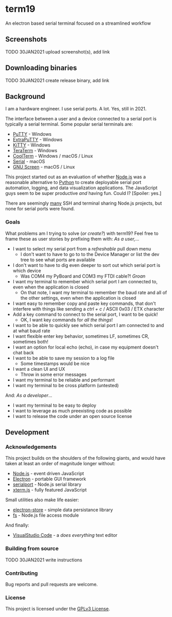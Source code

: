 # term19
An electron based serial terminal focused on a streamlined workflow

## Screenshots

TODO 30JAN2021 upload screenshot(s), add link

## Downloading binaries

TODO 30JAN2021 create release binary, add link

## Background

I am a hardware engineer. I use serial ports. A lot. Yes, still in 2021.

The interface between a user and a device connected to a serial port is typically a serial terminal. Some popular serial terminals are:
- [PuTTY](https://www.chiark.greenend.org.uk/~sgtatham/putty/) - Windows
- [ExtraPuTTY](http://extraputty.com/) - Windows
- [KiTTY](http://www.9bis.net/kitty/) - Windows
- [TeraTerm](https://ttssh2.osdn.jp/) - Windows
- [CoolTerm](https://www.freeware.the-meiers.org/) - Windows / macOS / Linux
- [Serial](https://www.decisivetactics.com/products/serial/) - macOS
- [GNU Screen](https://www.gnu.org/software/screen/) - macOS / Linux

This project started out as an evaluation of whether [Node.js](https://nodejs.org/en/) was a reasonable alternative to [Python](https://www.python.org/) to create deployable serial port automation, logging, and data visualization applications. The JavaScript guys seem to be super productive *and* having fun. Could I? \[Spoiler: yes.\]

There are seemingly [many](https://xtermjs.org/) SSH and terminal sharing Node.js projects, but none for serial ports were found.

### Goals

What problems am I trying to solve (*or create?*) with term19? Feel free to frame these as user stories by prefixing them with: *As a user,*...

- I want to select my serial port from a *refreshable* pull down menu
    - I don't want to have to go to to the Device Manager or list the dev tree to see what ports are available
- I don't want to have to dig even deeper to sort out which serial port is which device
    - Was COM4 my PyBoard and COM3 my FTDI cable?! *Groan*
- I want my terminal to remember which serial port I am connected to, even when the application is closed
    - On that note, I want my terminal to remember the baud rate and all of the other settings, even when the application is closed
- I want easy to remember copy and paste key commands, that don't interfere with things like sending a *ctrl + c* / ASCII 0x03 / ETX character
- Add a key command to connect to the serial port, I want to be quick!
    - OK, I want key commands for *all the things*!
- I want to be able to quickly see which serial port I am connected to and at what baud rate
- I want flexible enter key behavior, sometimes LF, sometimes CR, sometimes both!
- I want an option for local echo (echo), in case my equipment doesn't chat back
- I want to be able to save my session to a log file
    - Some timestamps would be nice
- I want a clean UI and UX
    - Throw in some error messages
- I want my terminal to be reliable and performant
- I want my terminal to be cross platform (untested)

And: *As a developer*...

- I want my terminal to be easy to deploy
- I want to leverage as much preexisting code as possible
- I want to release the code under an open source license

## Development

### Acknowledgements

This project builds on the shoulders of the following giants, and would have taken at least an order of magnitude longer without:

- [Node.js](https://nodejs.org/en/) - event driven JavaScript
- [Electron](https://www.electronjs.org/) - portable GUI framework
- [serialport](https://serialport.io/) - Node.js serial library
- [xterm.js](https://xtermjs.org/) - fully featured JavaScript

Small utilities also make life easier:

- [electron-store](https://github.com/sindresorhus/electron-store) - simple data persistance library
- [fs](https://nodejs.dev/learn/the-nodejs-fs-module) - Node.js file access module

And finally:

- [VisualStudio Code](https://code.visualstudio.com/) - a *does everything* text editor

### Building from source

TODO 30JAN2021 write instructions

### Contributing

Bug reports and pull requests are welcome.

### License

This project is licensed under the [GPLv3 License](LICENSE.md).